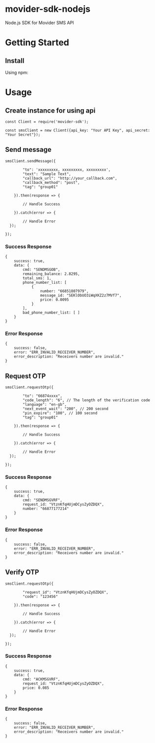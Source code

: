 # movider-sdk-nodejs
Node.js SDK for Movider SMS API
# Getting Started
## Install
Using npm:
# Usage

## Create instance for using api
``` 
const Client = require('movider-sdk');

const smsClient = new Client({api_key: "Your API Key", api_secret: "Your Secret"});
```
## Send message
``` 
smsClient.sendMessage({

        "to": 'xxxxxxxxx, xxxxxxxxx, xxxxxxxxx',
        "text": "Sample Text",
        "callback_url": "http://your_callback.com",
        "callback_method": "post",
        "tag": "group01"

    }).then(response => {

        // Handle Success

    }).catch(error => {
    
        // Handle Error
  });

});
```

### Success Response
```
{
    success: true,
    data: {
        cmd: "SENDMSGOB",
        remaining_balance: 2.8295,
        total_sms: 1,
        phone_number_list: [
            {
                number: "66851807979",
                message_id: "SEKlObUO3iWqXKZ2z7MVf7",
                price: 0.0095
            }
        ],
        bad_phone_number_list: [ ]
    }
}

```
### Error Response
```
{
    success: false,
    error: "ERR_INVALID_RECEIVER_NUMBER",
    error_description: "Receivers number are invalid."
}
```

## Request OTP
``` 
smsClient.requestOtp({

        "to": "66874xxxx",
        "code_length": "6", // The length of the verification code
        "language": "en-gb",
        "next_event_wait": "200", // 200 second
        "pin_expire": "100", // 100 second
        "tag": "group01"

    }).then(response => {

        // Handle Success

    }).catch(error => {
    
        // Handle Error
  });

});
```

### Success Response
```
{
    success: true,
    data: {
        cmd: "SENDMSGVRF",
        request_id: "VtznKfqHUjmDCysZyOZDQX",
        number: "66877177214"
    }
}

```
### Error Response
```
{
    success: false,
    error: "ERR_INVALID_RECEIVER_NUMBER",
    error_description: "Receivers number are invalid."
}
```

## Verify OTP
``` 
smsClient.requestOtp({

        "request_id": "VtznKfqHUjmDCysZyOZDQX",
        "code": "123456"

    }).then(response => {

        // Handle Success

    }).catch(error => {
    
        // Handle Error
  });

});
```

### Success Response
```
{
    success: true,
    data: {
        cmd: "ACKMSGVRF",
        request_id: "VtznKfqHUjmDCysZyOZDQX",
        price: 0.085
    }
}

```
### Error Response
```
{
    success: false,
    error: "ERR_INVALID_RECEIVER_NUMBER",
    error_description: "Receivers number are invalid."
}
```